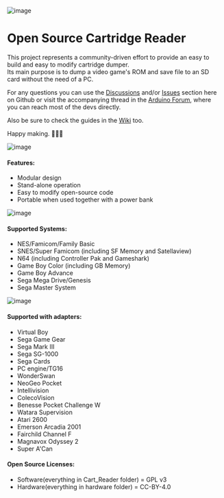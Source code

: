 ![image](https://dl.dropboxusercontent.com/s/ioc5oewzcuvs8nz/logos.png?dl=1)   

# Open Source Cartridge Reader
This project represents a community-driven effort to provide an easy to build and easy to modify cartridge dumper.     
Its main purpose is to dump a video game's ROM and save file to an SD card without the need of a PC.    

For any questions you can use the [Discussions](https://github.com/sanni/cartreader/discussions) and/or [Issues](https://github.com/sanni/cartreader/issues) section here on Github or visit the accompanying thread in the [Arduino Forum](http://forum.arduino.cc/index.php?topic=158974.9001), where you can reach most of the devs directly.    

Also be sure to check the guides in the [Wiki](https://github.com/sanni/cartreader/wiki) too.    

Happy making. 🔧🔨😊    

![image](https://dl.dropboxusercontent.com/s/3lrn7xh3f7h6jre/HW5_front.png?dl=1)   

#### Features:  
- Modular design   
- Stand-alone operation  
- Easy to modify open-source code      
- Portable when used together with a power bank  

![image](https://dl.dropboxusercontent.com/s/w99hewh6ors3awb/HW5_side.png?dl=1)   

#### Supported Systems:    
- NES/Famicom/Family Basic   
- SNES/Super Famicom (including SF Memory and Satellaview)  
- N64 (including Controller Pak and Gameshark)     
- Game Boy Color (including GB Memory)  
- Game Boy Advance    
- Sega Mega Drive/Genesis    
- Sega Master System   

![image](https://dl.dropboxusercontent.com/s/oi7c2radgblylyz/HW5_slots.png?dl=1)  

#### Supported with adapters:    
- Virtual Boy    
- Sega Game Gear    
- Sega Mark III     
- Sega SG-1000    
- Sega Cards    
- PC engine/TG16    
- WonderSwan    
- NeoGeo Pocket    
- Intellivision   
- ColecoVision    
- Benesse Pocket Challenge W    
- Watara Supervision    
- Atari 2600    
- Emerson Arcadia 2001   
- Fairchild Channel F     
- Magnavox Odyssey 2  
- Super A'Can    

#### Open Source Licenses:    
- Software(everything in Cart_Reader folder) = GPL v3   
- Hardware(everything in hardware folder) = CC-BY-4.0   
